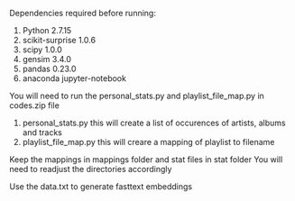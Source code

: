 
Dependencies required before running:

1. Python 2.7.15
2. scikit-surprise 1.0.6
3. scipy 1.0.0
4. gensim 3.4.0 
5. pandas 0.23.0
6. anaconda jupyter-notebook


You will need to run the personal_stats.py and playlist_file_map.py in codes.zip file

1. personal_stats.py this will create a list of occurences of artists, albums and tracks
2. playlist_file_map.py this will creare a mapping of playlist to filename

Keep the mappings in mappings folder and stat files in stat folder
You will need to readjust the directories accordingly

Use the data.txt to generate fasttext embeddings
